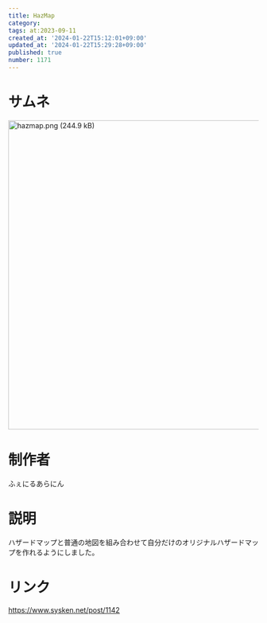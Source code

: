 ```yaml
---
title: HazMap
category:
tags: at:2023-09-11
created_at: '2024-01-22T15:12:01+09:00'
updated_at: '2024-01-22T15:29:28+09:00'
published: true
number: 1171
---
```


# サムネ
<img width="621" alt="hazmap.png (244.9 kB)" src="/img/markdown/1171/91cd611a-3afe-4bd8-a964-e0b26bc23ada.png">


# 制作者
ふぇにるあらにん

# 説明
ハザードマップと普通の地図を組み合わせて自分だけのオリジナルハザードマップを作れるようにしました。

# リンク
https://www.sysken.net/post/1142
